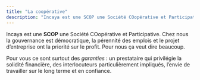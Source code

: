 ```yaml
---
title: "La coopérative"
description: "Incaya est une SCOP une Société COopérative et Participative. Chez nous la gouvernance est démocratique, la pérennité des emplois et le projet d’entreprise ont la priorité sur le profit. Pour nous ça veut dire beaucoup."
---
```


Incaya est une **SCOP** une Société COopérative et Participative. Chez nous la gouvernance est démocratique, la pérennité des emplois et le projet d’entreprise ont la priorité sur le profit. Pour nous ça veut dire beaucoup.

Pour vous ce sont surtout des _garanties_ : un prestataire qui privilégie la solidité financière, des interlocuteurs particulièrement impliqués, l’envie de travailler sur le long terme et en confiance.

